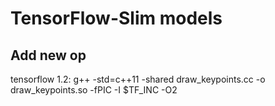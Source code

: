# TensorFlow-Slim models

## Add new op

tensorflow 1.2:
g++ -std=c++11 -shared draw_keypoints.cc -o draw_keypoints.so -fPIC -I $TF_INC -O2